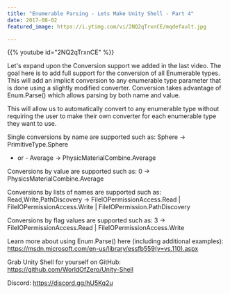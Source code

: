 ```yaml
---
title: "Enumerable Parsing - Lets Make Unity Shell - Part 4"
date: 2017-08-02
featured_image: https://i.ytimg.com/vi/2NQ2qTrxnCE/mqdefault.jpg

---
```


{{% youtube id="2NQ2qTrxnCE" %}}

Let's expand upon the Conversion support we added in the last video. The goal here is to add full support for the conversion of all Enumerable types. This will add an implicit conversion to any enumerable type parameter that is done using a slightly modified converter. Conversion takes advantage of Enum.Parse() which allows parsing by both name and value.

This will allow us to automatically convert to any enumerable type without requiring the user to make their own converter for each enumerable type they want to use.

Single conversions by name are supported such as:
Sphere → PrimitiveType.Sphere
- or -
Average → PhysicMaterialCombine.Average

Conversions by value are supported such as:
0 → PhysicsMaterialCombine.Average

Conversions by lists of names are supported such as:
Read,Write,PathDiscovery → FileIOPermissionAccess.Read | FileIOPermissionAccess.Write | FileIOPermission.PathDiscovery

Conversions by flag values are supported such as:
3 →  FileIOPermissionAccess.Read | FileIOPermissionAccess.Write

Learn more about using Enum.Parse() here (including additional examples): https://msdn.microsoft.com/en-us/library/essfb559(v=vs.110).aspx

Grab Unity Shell for yourself on GitHub: https://github.com/WorldOfZero/Unity-Shell

Discord: https://discord.gg/hU5Kq2u